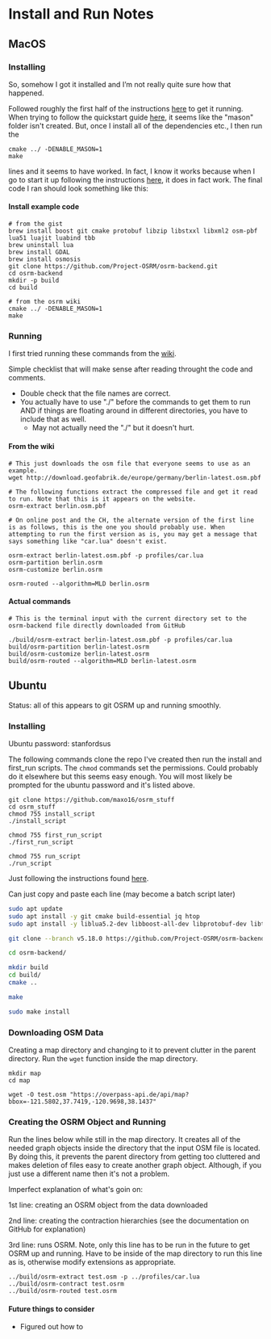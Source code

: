 # Install and Run Notes
## MacOS


### Installing

So, somehow I got it installed and I’m not really quite sure how that happened. 

Followed roughly the first half of the instructions [here](https://gist.github.com/jyt109/76eba9b502e2c90bb728) to get it running. When trying to follow the quickstart guide [here](<https://github.com/Project-OSRM/osrm-backend/wiki/Building-OSRM>), it seems like the "mason" folder isn't created. But, once I install all of the dependencies etc., I then run the 

```
cmake ../ -DENABLE_MASON=1
make
```

lines and it seems to have worked. In fact, I know it works because when I go to start it up following the instructions [here](<https://github.com/Project-OSRM/osrm-backend/wiki/Running-OSRM>), it does in fact work. The final code I ran should look something like this: 



#### Install example code

```
# from the gist
brew install boost git cmake protobuf libzip libstxxl libxml2 osm-pbf lua51 luajit luabind tbb
brew uninstall lua 
brew install GDAL                                          
brew install osmosis                                       
git clone https://github.com/Project-OSRM/osrm-backend.git 
cd osrm-backend                                            
mkdir -p build                                             
cd build                                                   

# from the osrm wiki
cmake ../ -DENABLE_MASON=1
make

```



### Running

I first tried running these commands from the [wiki](<https://github.com/Project-OSRM/osrm-backend/wiki/Running-OSRM>).

Simple checklist that will make sense after reading throught the code and comments. 

* Double check that the file names are correct. 
* You actually have to use "./" before the commands to get them to run AND if things are floating around in different directories, you have to include that as well. 
  * May not actually need the "./" but it doesn't hurt. 



#### From the wiki

```
# This just downloads the osm file that everyone seems to use as an example. 
wget http://download.geofabrik.de/europe/germany/berlin-latest.osm.pbf

# The following functions extract the compressed file and get it read to run. Note that this is it appears on the website. 
osrm-extract berlin.osm.pbf

# On online post and the CH, the alternate version of the first line is as follows, this is the one you should probably use. When attempting to run the first version as is, you may get a message that says something like "car.lua" doesn't exist. 

osrm-extract berlin-latest.osm.pbf -p profiles/car.lua
osrm-partition berlin.osrm
osrm-customize berlin.osrm

osrm-routed --algorithm=MLD berlin.osrm 
```



#### Actual commands

```
# This is the terminal input with the current directory set to the osrm-backend file directly downloaded from GitHub

./build/osrm-extract berlin-latest.osm.pbf -p profiles/car.lua
build/osrm-partition berlin-latest.osrm
build/osrm-customize berlin-latest.osrm
build/osrm-routed --algorithm=MLD berlin-latest.osrm
```

## Ubuntu

Status: all of this appears to git OSRM up and running smoothly. 

### Installing

Ubuntu password: stanfordsus

The following commands clone the repo I've created then run the install and first_run scripts. The ```chmod``` commands set the permissions. Could probably do it elsewhere but this seems easy enough. You will most likely be prompted for the ubuntu password and it's listed above.  

```
git clone https://github.com/maxo16/osrm_stuff
cd osrm_stuff
chmod 755 install_script
./install_script

chmod 755 first_run_script
./first_run_script

chmod 755 run_script
./run_script
```





Just following the instructions found [here](https://datawookie.netlify.com/blog/2017/09/building-a-local-osrm-instance/).

Can just copy and paste each line (may become a batch script later)

```bash
sudo apt update
sudo apt install -y git cmake build-essential jq htop
sudo apt install -y liblua5.2-dev libboost-all-dev libprotobuf-dev libtbb-dev libstxxl-dev libbz2-dev

git clone --branch v5.18.0 https://github.com/Project-OSRM/osrm-backend.git

cd osrm-backend/

mkdir build
cd build/
cmake ..

make

sudo make install
```



### Downloading OSM Data

Creating a map directory and changing to it to prevent clutter in the parent directory.  Run the ```wget``` function inside the map directory. 

```
mkdir map
cd map

wget -O test.osm "https://overpass-api.de/api/map?bbox=-121.5802,37.7419,-120.9698,38.1437"
```

### Creating the OSRM Object and Running

Run the lines below while still in the map directory. It creates all of the needed graph objects inside the directory that the input OSM file is located. By doing this, it prevents the parent directory from getting too cluttered and makes deletion of files easy to create another graph object. Although, if you just use a different name then it's not a problem. 

Imperfect explanation of what's goin on:

1st line:  creating an OSRM object from the data downloaded

2nd line: creating the contraction hierarchies (see the documentation on GitHub for explanation)

3rd line: runs OSRM. Note, only this line has to be run in the future to get OSRM up and running. Have to be inside of the map directory to run this line as is, otherwise modify extensions as appropriate. 

```
../build/osrm-extract test.osm -p ../profiles/car.lua
../build/osrm-contract test.osrm
../build/osrm-routed test.osrm
```




#### Future things to consider

* Figured out how to 